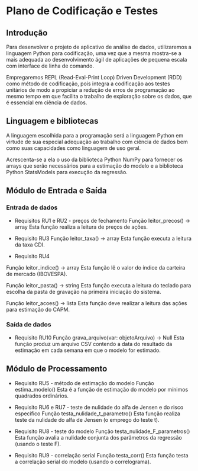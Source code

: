 # Plano de Codificação e Testes

## Introdução

Para desenvolver o projeto de aplicativo de análise de dados, utilizaremos a linguagem Python para codificação, uma vez que a mesma mostra-se a mais adequada ao desenvolvimento ágil de aplicações de pequena escala com interface de linha de comando.

Empregaremos REPL (Read-Eval-Print Loop) Driven Development (RDD) como método de codificação, pois integra a codificação  aos testes unitários de modo a propiciar a redução de erros de programação ao mesmo tempo em que facilita o trabalho de exploração sobre os dados, que é essencial em ciência de dados.


## Linguagem e bibliotecas

A linguagem escolhida para a programação será a linguagem Python em virtude de sua especial adequação ao trabalho com ciência de dados bem como suas capacidades como linguagem de uso geral.

Acrescenta-se a ela o uso da biblioteca Python NumPy para fornecer os arrays que serão necessários para a estimação do modelo e a biblioteca Python StatsModels para execução da regressão.


## Módulo de Entrada e Saída

### Entrada de dados

- Requisitos RU1 e RU2 - preços de fechamento
Função leitor_precos() -> array
Esta função realiza a leitura de preços de ações.

- Requisito RU3 
Função leitor_taxa() -> array
Esta função executa a leitura da taxa CDI.

- Requisito RU4

Função leitor_indice() -> array
Esta função lê o valor do índice da carteira de mercado (IBOVESPA).

Função leitor_pasta() -> string
Esta função executa a leitura do teclado para escolha da pasta de gravação na primeira iniciação do sistema.

Função leitor_acoes() -> lista
Esta função deve realizar a leitura das ações para estimação do CAPM.

### Saída de dados

- Requisito RU10
Função grava_arquivo(var: objetoArquivo) -> Null
Esta função produz um arquivo CSV contendo a data do resultado da estimação em cada semana em que o modelo for estimado.
 

## Módulo de Processamento

- Requisito RU5 - método de estimação do modelo
Função estima_modelo()
Esta é a função de estimação do modelo por mínimos quadrados ordinários.
 
- Requisito RU6 e RU7  - teste de nulidade do alfa de Jensen e do risco específico
Função testa_nulidade_t_parametro()
Esta função realiza teste da nulidade do alfa de Jensen (o emprego do teste t).

- Requisito RU8 - teste do modelo
Função testa_nulidade_F_parametros()
Esta função avalia a nulidade conjunta dos parâmetros da regressão (usando o teste F).

- Requisito RU9 - correlação serial 
Função testa_corr()
Esta função testa a correlação serial do modelo (usando o correlograma).
